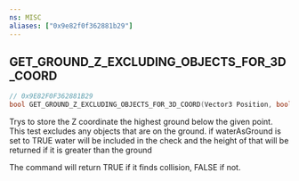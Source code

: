 ```yaml
---
ns: MISC
aliases: ["0x9e82f0f362881b29"]
---
```

## GET_GROUND_Z_EXCLUDING_OBJECTS_FOR_3D_COORD

```c
// 0x9E82F0F362881B29
bool GET_GROUND_Z_EXCLUDING_OBJECTS_FOR_3D_COORD(Vector3 Position, bool waterAsGround, bool ignoreDistToWaterLevelCheck);
```

Trys to store the Z coordinate the highest ground below the given point. This test excludes any objects that are on the ground. if waterAsGround is set to TRUE water will be included in the check and the height of that will be returned if it is greater than the ground

The command will return TRUE if it finds collision, FALSE if not.

